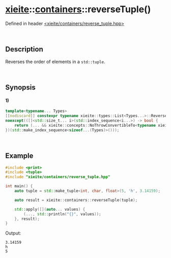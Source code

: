 # [xieite](../../xieite.md)\:\:[containers](../../containers.md)\:\:reverseTuple\(\)
Defined in header [<xieite/containers/reverse_tuple.hpp>](../../../include/xieite/containers/reverse_tuple.hpp)

&nbsp;

## Description
Reverses the order of elements in a `std::tuple`.

&nbsp;

## Synopsis
#### 1)
```cpp
template<typename... Types>
[[nodiscard]] constexpr typename xieite::types::List<Types...>::Reverse::Apply<std::tuple> reverseTuple(const std::tuple<Types...>& tuple)
noexcept(([]<std::size_t... i>(std::index_sequence<i...>) -> bool {
    return (... && xieite::concepts::NoThrowConvertibleTo<typename xieite::types::List<Types...>::At<i>, typename xieite::types::List<Types...>::Reverse::At<i>>);
})(std::make_index_sequence<sizeof...(Types)>()));
```

&nbsp;

## Example
```cpp
#include <print>
#include <tuple>
#include "xieite/containers/reverse_tuple.hpp"

int main() {
    auto tuple = std::make_tuple<int, char, float>(5, 'h', 3.14159);

    auto result = xieite::containers::reverseTuple(tuple);

    std::apply([](auto... values) {
        (..., std::println("{}", values));
    }, result);
}
```
Output:
```
3.14159
h
5
```
